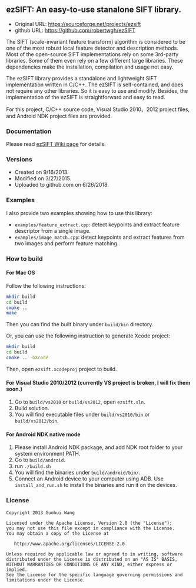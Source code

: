 ## ezSIFT: An easy-to-use stanalone SIFT library.
* Original URL: https://sourceforge.net/projects/ezsift
* github URL: https://github.com/robertwgh/ezSIFT

The SIFT (scale-invariant feature transform) algorithm is considered to be one of the most robust local feature detector and description methods. Most of the open-source SIFT implementations rely on some 3rd-party libraries. Some of them even rely on a few different large libraries. These dependencies make the installation, compilation and usage not easy.

The ezSIFT library provides a standalone and lightweight SIFT implementation written in C/C++. The ezSIFT is self-contained, and does not require any other libraries. So it is easy to use and modify. Besides, the implementation of the ezSIFT is straightforward and easy to read. 

For this project, C/C++ source code, Visual Studio 2010、2012 project files, and Android NDK project files are provided.

### Documentation
Please read [ezSIFT Wiki page](https://github.com/robertwgh/ezSIFT/wiki) for details.

### Versions
* Created on 9/16/2013.
* Modified on 3/27/2015.
* Uploaded to github.com on 6/26/2018.

### Examples
I also provide two examples showing how to use this library:

* `examples/feature_extract.cpp`: detect keypoints and extract feature descriptor from a single image.
* `examples/image_match.cpp`: detect keypoints and extract features from two images and perform feature matching. 

### How to build
#### For Mac OS
Follow the following instructions:
```Bash
mkdir build
cd build
cmake ..
make
```
Then you can find the built binary under `build/bin` directory.

Or, you can use the following instruction to generate Xcode project:
```Bash
mkdir build
cd build
cmake .. -GXcode
```
Then, open `ezsift.xcodeproj` project to build.

#### For Visual Studio 2010/2012 (currently VS project is broken, I will fix them soon.)
1. Go to `build/vs2010` or `build/vs2012`, open `ezsift.sln`. 
2. Build solution. 
3. You will find executable files under `build/vs2010/bin` or `build/vs2012/bin`.

#### For Android NDK native mode
1. Please install Android NDK package, and add NDK root folder to your system environment PATH. 
2. Go to `build/android`.
3. run `./build.sh`
4. You will find the binaries under `build/android/bin/`.
5. Connect an Android device to your computer using ADB. Use `install_and_run.sh` to install the binaries and run it on the devices.

### License

    Copyright 2013 Guohui Wang

    Licensed under the Apache License, Version 2.0 (the "License");
    you may not use this file except in compliance with the License.
    You may obtain a copy of the License at

       http://www.apache.org/licenses/LICENSE-2.0

    Unless required by applicable law or agreed to in writing, software
    distributed under the License is distributed on an "AS IS" BASIS,
    WITHOUT WARRANTIES OR CONDITIONS OF ANY KIND, either express or implied.
    See the License for the specific language governing permissions and
    limitations under the License.
